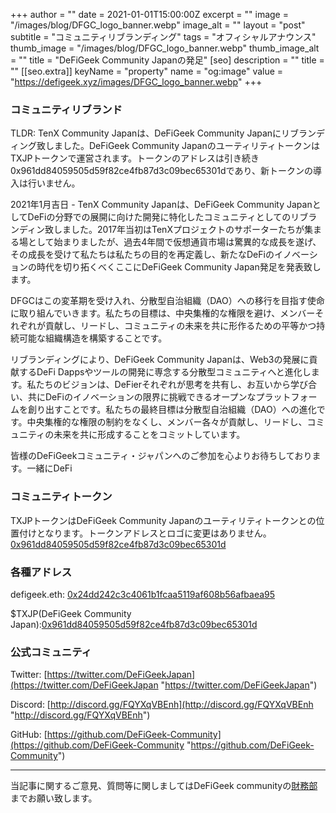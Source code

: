 +++
author = ""
date = 2021-01-01T15:00:00Z
excerpt = ""
image = "/images/blog/DFGC_logo_banner.webp"
image_alt = ""
layout = "post"
subtitle = "コミュニティリブランディング"
tags = "オフィシャルアナウンス"
thumb_image = "/images/blog/DFGC_logo_banner.webp"
thumb_image_alt = ""
title = "DeFiGeek Community Japanの発足"
[seo]
description = ""
title = ""
[[seo.extra]]
keyName = "property"
name = "og:image"
value = "https://defigeek.xyz/images/DFGC_logo_banner.webp"
+++

### コミュニティリブランド

TLDR: TenX Community Japanは、DeFiGeek Community Japanにリブランディング致しました。DeFiGeek Community JapanのユーティリティトークンはTXJPトークンで運営されます。トークンのアドレスは引き続き0x961dd84059505d59f82ce4fb87d3c09bec65301dであり、新トークンの導入は行いません。

2021年1月吉日 - TenX Community Japanは、DeFiGeek Community JapanとしてDeFiの分野での展開に向けた開発に特化したコミュニティとしてのリブランディン致しました。2017年当初はTenXプロジェクトのサポーターたちが集まる場として始まりましたが、過去4年間で仮想通貨市場は驚異的な成長を遂げ、その成長を受けて私たちは私たちの目的を再定義し、新たなDeFiのイノベーションの時代を切り拓くべくここにDeFiGeek Community Japan発足を発表致します。

DFGCはこの変革期を受け入れ、分散型自治組織（DAO）への移行を目指す使命に取り組んでいきます。私たちの目標は、中央集権的な権限を避け、メンバーそれぞれが貢献し、リードし、コミュニティの未来を共に形作るための平等かつ持続可能な組織構造を構築することです。

リブランディングにより、DeFiGeek Community Japanは、Web3の発展に貢献するDeFi Dappsやツールの開発に専念する分散型コミュニティへと進化します。私たちのビジョンは、DeFierそれぞれが思考を共有し、お互いから学び合い、共にDeFiのイノベーションの限界に挑戦できるオープンなプラットフォームを創り出すことです。私たちの最終目標は分散型自治組織（DAO）への進化です。中央集権的な権限の制約をなくし、メンバー各々が貢献し、リードし、コミュニティの未来を共に形成することをコミットしています。

皆様のDeFiGeekコミュニティ・ジャパンへのご参加を心よりお待ちしております。一緒にDeFi 

### コミュニティトークン

TXJPトークンはDeFiGeek Community Japanのユーティリティトークンとの位置付けとなります。トークンアドレスとロゴに変更はありません。[0x961dd84059505d59f82ce4fb87d3c09bec65301d](https://etherscan.io/token/0x961dd84059505d59f82ce4fb87d3c09bec65301d)

### 各種アドレス

defigeek.eth: [0x24dd242c3c4061b1fcaa5119af608b56afbaea95](https://etherscan.io/address/0x24dd242c3c4061b1fcaa5119af608b56afbaea95)

$TXJP(DeFiGeek Community Japan):[0x961dd84059505d59f82ce4fb87d3c09bec65301d](https://etherscan.io/token/0x961dd84059505d59f82ce4fb87d3c09bec65301d)

### 公式コミュニティ

Twitter: [https://twitter.com/DeFiGeekJapan](https://twitter.com/DeFiGeekJapan "https://twitter.com/DeFiGeekJapan")

Discord: [http://discord.gg/FQYXqVBEnh](http://discord.gg/FQYXqVBEnh "http://discord.gg/FQYXqVBEnh")

GitHub: [https://github.com/DeFiGeek-Community](https://github.com/DeFiGeek-Community "https://github.com/DeFiGeek-Community")

***

当記事に関するご意見、質問等に関しましてはDeFiGeek communityの[財務部](https://discord.gg/CkM2cyTz8N)までお願い致します。